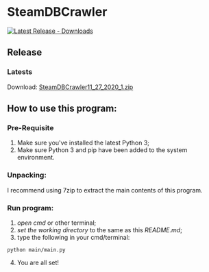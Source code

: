 # SteamDBCrawler

[![Latest Release - Downloads](https://img.shields.io/github/downloads/YuudachiXMMY/steamAccountAnalysis/11_27_2020_1/total)](https://github.com/YuudachiXMMY/steamAccountAnalysis/releases/tag/11_27_2020_1)

## Release

### Latests
Download: [SteamDBCrawler11_27_2020_1.zip](https://github.com/YuudachiXMMY/steamAccountAnalysis/releases/tag/11_27_2020_1)

## How to use this program:

### Pre-Requisite
1. Make sure you've installed the latest Python 3;
2. Make sure Python 3 and pip have been added to the system environment.

### Unpacking:
I recommend using 7zip to extract the main contents of this program.

### Run program:
1. *open cmd* or other terminal;
2. *set the working directory* to the same as this _README.md_;
3. type the following in your cmd/terminal:
```
python main/main.py
```
4. You are all set!
